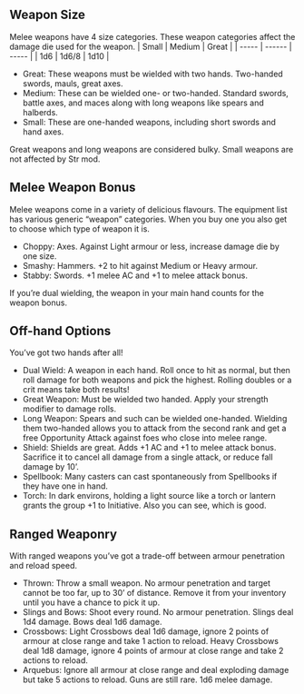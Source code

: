 ## Weapon Size
Melee weapons have 4 size categories. These weapon categories affect the damage die used for the weapon.
| Small | Medium | Great |
| ----- | ------ | ----- |
| 1d6   | 1d6/8    | 1d10  |

- Great: These weapons must be wielded with two hands. Two-handed swords, mauls, great axes. 
- Medium: These can be wielded one- or two-handed. Standard swords, battle axes, and maces along with long weapons like spears and halberds.
- Small: These are one-handed weapons, including short swords and hand axes. 

Great weapons and long weapons are considered bulky.
Small weapons are not affected by Str mod.
## Melee Weapon Bonus
Melee weapons come in a variety of delicious flavours. The equipment list has various generic “weapon” categories. When you buy one you also get to choose which type of weapon it is.

- Choppy: Axes. Against Light armour or less, increase damage die by one size.
- Smashy: Hammers. +2 to hit against Medium or Heavy armour.
- Stabby: Swords. +1 melee AC and +1 to melee attack bonus.

If you’re dual wielding, the weapon in your main hand counts for the weapon bonus.

## Off-hand Options
You’ve got two hands after all!
- Dual Wield: A weapon in each hand. Roll once to hit as normal, but then roll damage for both weapons and pick the highest. Rolling doubles or a crit means take both results!
- Great Weapon: Must be wielded two handed. Apply your strength modifier to damage rolls.
- Long Weapon: Spears and such can be wielded one-handed. Wielding them two-handed allows you to attack from the second rank and get a free Opportunity Attack against foes who close into melee range.
- Shield: Shields are great. Adds +1 AC and +1 to melee attack bonus. Sacrifice it to cancel all damage from a single attack, or reduce fall damage by 10’.
- Spellbook: Many casters can cast spontaneously from Spellbooks if they have one in hand.
- Torch: In dark environs, holding a light source like a torch or lantern grants the group +1 to Initiative. Also you can see, which is good.

## Ranged Weaponry
With ranged weapons you’ve got a trade-off between armour penetration and reload speed.
- Thrown: Throw a small weapon. No armour penetration and target cannot be too far, up to 30’ of distance. Remove it from your inventory until you have a chance to pick it up.
- Slings and Bows: Shoot every round. No armour penetration. Slings deal 1d4 damage. Bows deal 1d6 damage.
- Crossbows: Light Crossbows deal 1d6 damage, ignore 2 points of armour at close range and take 1 action to reload. Heavy Crossbows deal 1d8 damage, ignore 4 points of armour at close range and take 2 actions to reload.
- Arquebus: Ignore all armour at close range and deal exploding damage but take 5 actions to reload. Guns are still rare. 1d6 melee damage.
